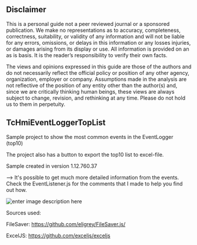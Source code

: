 ## Disclaimer
This is a personal guide not a peer reviewed journal or a sponsored publication. We make
no representations as to accuracy, completeness, correctness, suitability, or validity of any
information and will not be liable for any errors, omissions, or delays in this information or any
losses injuries, or damages arising from its display or use. All information is provided on an as
is basis. It is the reader’s responsibility to verify their own facts.

The views and opinions expressed in this guide are those of the authors and do not
necessarily reflect the official policy or position of any other agency, organization, employer or
company. Assumptions made in the analysis are not reflective of the position of any entity
other than the author(s) and, since we are critically thinking human beings, these views are
always subject to change, revision, and rethinking at any time. Please do not hold us to them
in perpetuity.

## TcHmiEventLoggerTopList

Sample project to show the most common events in the EventLogger (top10)

The project also has a button to export the top10 list to excel-file. 

Sample created in version 1.12.760.37

--> It's possible to get much more detailed information from the events. Check the EventListener.js for the comments that I made to help you find out how. 

![enter image description here](https://user-images.githubusercontent.com/75740551/240608024-05864171-5f8a-4ab5-b6e4-817b632b3e84.png)
 
Sources used:

FileSaver: https://github.com/eligrey/FileSaver.js/

ExcelJS: https://github.com/exceljs/exceljs
